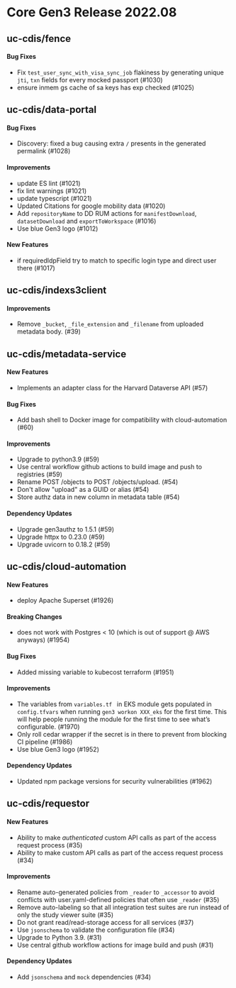 # Core Gen3 Release 2022.08

## uc-cdis/fence

#### Bug Fixes
  - Fix `test_user_sync_with_visa_sync_job` flakiness by generating unique 
    `jti`, `txn` fields for every mocked passport (#1030)
  - ensure inmem gs cache of sa keys has exp checked (#1025)

## uc-cdis/data-portal

#### Bug Fixes
  - Discovery: fixed a bug causing extra `/` presents in the generated 
    permalink (#1028)

#### Improvements
  - update ES lint (#1021)
  - fix lint warnings (#1021)
  - update typescript (#1021)
  - Updated Citations for google mobility data (#1020)
  - Add `repositoryName` to DD RUM actions for `manifestDownload`, 
    `datasetDownload` and `exportToWorkspace` (#1016)
  - Use blue Gen3 logo (#1012)

#### New Features
  - if requiredIdpField try to match to specific login type and direct user 
    there (#1017)

## uc-cdis/indexs3client

#### Improvements
  - Remove `_bucket`, `_file_extension` and `_filename` from uploaded metadata 
    body. (#39)

## uc-cdis/metadata-service

#### New Features
  - Implements an adapter class for the Harvard Dataverse API (#57)

#### Bug Fixes
  - Add bash shell to Docker image for compatibility with cloud-automation (#60)

#### Improvements
  - Upgrade to python3.9 (#59)
  - Use central workflow github actions to build image and push to registries 
    (#59)
  - Rename POST /objects to POST /objects/upload. (#54)
  - Don't allow "upload" as a GUID or alias (#54)
  - Store authz data in new column in metadata table (#54)

#### Dependency Updates
  - Upgrade gen3authz to 1.5.1 (#59)
  - Upgrade httpx to 0.23.0 (#59)
  - Upgrade uvicorn to 0.18.2 (#59)

## uc-cdis/cloud-automation

#### New Features
  - deploy Apache Superset (#1926)

#### Breaking Changes
  - does not work with Postgres < 10 (which is out of support @ AWS anyways) 
    (#1954)

#### Bug Fixes
  - Added missing variable to kubecost terraform (#1951)

#### Improvements
  - The variables from `variables.tf ` in EKS module gets populated in 
    `config.tfvars` when running `gen3 workon XXX_eks` for the first time. This 
    will help people running the module for the first time to see what’s 
    configurable. (#1970)
  - Only roll cedar wrapper if the secret is in there to prevent from blocking 
    CI pipeline (#1986)
  - Use blue Gen3 logo (#1952)

#### Dependency Updates
  - Updated npm package versions for security vulnerabilities (#1962)

## uc-cdis/requestor

#### New Features
  - Ability to make _authenticated_ custom API calls as part of the access 
    request process (#35)
  - Ability to make custom API calls as part of the access request process (#34)

#### Improvements
  - Rename auto-generated policies from `_reader` to `_accessor` to avoid 
    conflicts with user.yaml-defined policies that often use `_reader` (#35)
  - Remove auto-labeling so that all integration test suites are run instead of 
    only the study viewer suite (#35)
  - Do not grant read/read-storage access for all services (#37)
  - Use `jsonschema` to validate the configuration file (#34)
  - Upgrade to Python 3.9. (#31)
  - Use central github workflow actions for image build and push (#31)

#### Dependency Updates
  - Add `jsonschema` and `mock` dependencies (#34)

